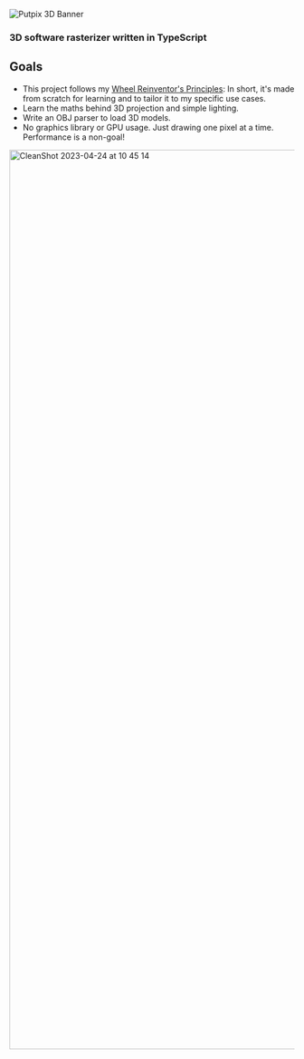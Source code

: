 ![Putpix 3D Banner](https://github.com/tobloef/putpix-3d-ts/assets/12204005/5ae8943b-46f6-4b72-8864-3a33d513913c)

### 3D software rasterizer written in TypeScript

## Goals

* This project follows my [Wheel Reinventor's Principles](https://github.com/tobloef/wheel-reinventors-principles): In short, it's made from scratch for learning and to tailor it to my specific use cases.
* Learn the maths behind 3D projection and simple lighting.
* Write an OBJ parser to load 3D models.
* No graphics library or GPU usage. Just drawing one pixel at a time. Performance is a non-goal!

<img width="1586" alt="CleanShot 2023-04-24 at 10 45 14" src="https://user-images.githubusercontent.com/12204005/233945875-847ac5b6-cbb6-48af-af91-1b087b94e943.png">
